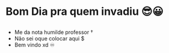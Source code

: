 # Bom Dia pra quem invadiu 😎😀

##

- Me da nota humilde professor †
- Não sei oque colocar aqui $
- Bem vindo xd ♾
<!---
Kirutox/Kirutox is a ✨ special ✨ repository because its `README.md` (this file) appears on your GitHub profile.
You can click the Preview link to take a look at your changes.
--->
